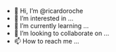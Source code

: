 - 👋 Hi, I’m @ricardoroche
- 👀 I’m interested in ...
- 🌱 I’m currently learning ...
- 💞️ I’m looking to collaborate on ...
- 📫 How to reach me ...

<!---
ricardoroche/ricardoroche is a ✨ special ✨ repository because its `README.md` (this file) appears on your GitHub profile.
You can click the Preview link to take a look at your changes.
--->
